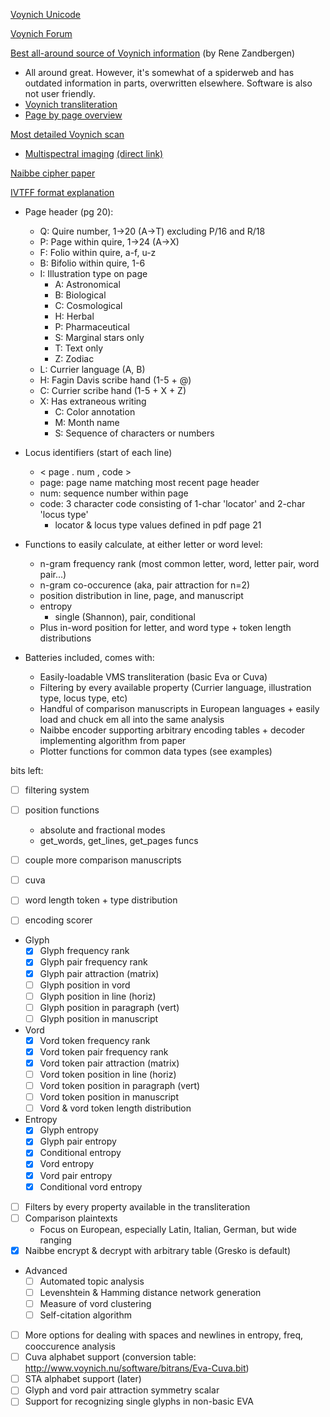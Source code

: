 [Voynich Unicode](https://www.kreativekorp.com/software/fonts/voynich/)

[Voynich Forum](https://www.voynich.ninja/)

[Best all-around source of Voynich information](https://www.voynich.nu/) (by Rene Zandbergen)
- All around great. However, it's somewhat of a spiderweb and has outdated information in parts, overwritten elsewhere. Software is also not user friendly.
- [Voynich transliteration](https://www.voynich.nu/transcr.html)
- [Page by page overview](http://voynich.nu/q01/index.html)

[Most detailed Voynich scan](https://collections.library.yale.edu/catalog/2002046)
- [Multispectral imaging](https://manuscriptroadtrip.wordpress.com/2024/09/08/multispectral-imaging-and-the-voynich-manuscript/) [(direct link)](https://drive.google.com/drive/folders/1mNQGKQDSCR4M_c2M2JrsU5soghvYwMig)

[Naibbe cipher paper](https://www.dropbox.com/scl/fo/2b39zi1f77tr9mc9p80rt/ADwDDHsLNG7WtT6O0sbN5_4?download=true&e=4&from_auth=login&preview=20250724+Naibbe+Cipher+Paper+Latest+Version.pdf&rlkey=5ap828aun23thr9pvznguzgor&st=88np74hd&dl=0)

[IVTFF format explanation](https://www.voynich.nu/software/ivtt/IVTFF_format.pdf)
- Page header (pg 20):
    - Q: Quire number, 1->20 (A->T) excluding P/16 and R/18
    - P: Page within quire, 1->24 (A->X)
    - F: Folio within quire, a-f, u-z
    - B: Bifolio within quire, 1-6
    - I: Illustration type on page
        - A: Astronomical
        - B: Biological
        - C: Cosmological
        - H: Herbal
        - P: Pharmaceutical
        - S: Marginal stars only
        - T: Text only
        - Z: Zodiac
    - L: Currier language (A, B)
    - H: Fagin Davis scribe hand (1-5 + @)
    - C: Currier scribe hand (1-5 + X + Z)
    - X: Has extraneous writing
        - C: Color annotation
        - M: Month name
        - S: Sequence of characters or numbers

- Locus identifiers (start of each line)
    - < page . num , code >
    - page: page name matching most recent page header
    - num: sequence number within page
    - code: 3 character code consisting of 1-char 'locator' and 2-char 'locus type'
        - locator & locus type values defined in pdf page 21

- Functions to easily calculate, at either letter or word level:
    - n-gram frequency rank (most common letter, word, letter pair, word pair...)
    - n-gram co-occurence (aka, pair attraction for n=2)
    - position distribution in line, page, and manuscript
    - entropy
        - single (Shannon), pair, conditional
    - Plus in-word position for letter, and word type + token length distributions
- Batteries included, comes with:
    - Easily-loadable VMS transliteration (basic Eva or Cuva)
    - Filtering by every available property (Currier language, illustration type, locus type, etc)
    - Handful of comparison manuscripts in European languages + easily load and chuck em all into the same analysis
    - Naibbe encoder supporting arbitrary encoding tables + decoder implementing algorithm from paper
    - Plotter functions for common data types (see examples)

bits left:
- [ ] filtering system
- [ ] position functions
    - absolute and fractional modes
    - get_words, get_lines, get_pages funcs
- [ ] couple more comparison manuscripts
- [ ] cuva
- [ ] word length token + type distribution
- [ ] encoding scorer


- Glyph
    - [x] Glyph frequency rank
    - [x] Glyph pair frequency rank
    - [x] Glyph pair attraction (matrix)
    - [ ] Glyph position in vord
    - [ ] Glyph position in line (horiz)
    - [ ] Glyph position in paragraph (vert)
    - [ ] Glyph position in manuscript
- Vord
    - [x] Vord token frequency rank
    - [x] Vord token pair frequency rank
    - [x] Vord token pair attraction (matrix)
    - [ ] Vord token position in line (horiz)
    - [ ] Vord token position in paragraph (vert)
    - [ ] Vord token position in manuscript
    - [ ] Vord & vord token length distribution
- Entropy
    - [x] Glyph entropy
    - [x] Glyph pair entropy
    - [x] Conditional entropy
    - [x] Vord entropy
    - [x] Vord pair entropy
    - [x] Conditional vord entropy
- [ ] Filters by every property available in the transliteration
- [ ] Comparison plaintexts
    - Focus on European, especially Latin, Italian, German, but wide ranging
- [x] Naibbe encrypt & decrypt with arbitrary table (Gresko is default)
- Advanced
    - [ ] Automated topic analysis
    - [ ] Levenshtein & Hamming distance network generation
    - [ ] Measure of vord clustering
    - [ ] Self-citation algorithm

- [ ] More options for dealing with spaces and newlines in entropy, freq, cooccurence analysis
- [ ] Cuva alphabet support (conversion table: http://www.voynich.nu/software/bitrans/Eva-Cuva.bit)
- [ ] STA alphabet support (later)
- [ ] Glyph and vord pair attraction symmetry scalar
- [ ] Support for recognizing single glyphs in non-basic EVA